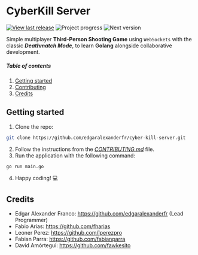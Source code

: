 # CyberKill Server

[![View last release](https://img.shields.io/badge/version-v0.0.1-informational.svg)](https://github.com/edgaralexanderfr/cyber-kill-server/releases/latest)
![Project progress](https://us-central1-progress-markdown.cloudfunctions.net/progress/10)
![Next version](https://img.shields.io/badge/v1.0.0-yellow.svg)

Simple multiplayer **Third-Person Shooting Game** using `WebSockets` with the classic _**Deathmatch Mode**_, to learn **Golang** alongside collaborative development.

##### Table of contents
1. [Getting started](#getting-started)
2. [Contributing](CONTRIBUTING.md)
3. [Credits](#credits)

<a name="getting-started"></a>
## Getting started

1. Clone the repo:

```bash
git clone https://github.com/edgaralexanderfr/cyber-kill-server.git
```

2. Follow the instructions from the _[CONTRIBUTING.md](CONTRIBUTING.md)_ file.
3. Run the application with the following command:

```bash
go run main.go
```

4. Happy coding! 💻

<a name="credits"></a>
## Credits

- Edgar Alexander Franco: https://github.com/edgaralexanderfr (Lead Programmer)
- Fabio Arias: https://github.com/fharias
- Leoner Perez: https://github.com/lperezpro
- Fabian Parra: https://github.com/fabianparra
- David Amórtegui: https://github.com/fawkesito
